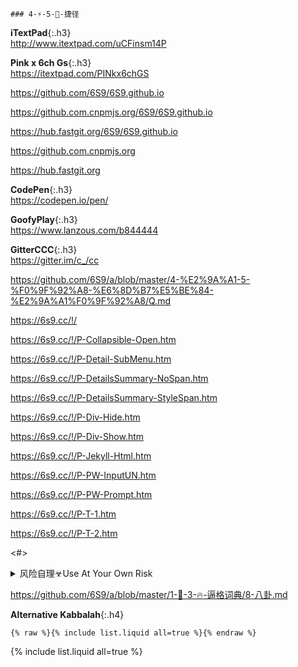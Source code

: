 ```note
### 4-⚡-5-💨-捷径
```
**iTextPad**{:.h3}<br>
<http://www.itextpad.com/uCFinsm14P>

**Pink x 6ch Gs**{:.h3}<br>
<https://itextpad.com/PINkx6chGS>

<https://github.com/6S9/6S9.github.io>

<https://github.com.cnpmjs.org/6S9/6S9.github.io>

<https://hub.fastgit.org/6S9/6S9.github.io>

<https://github.com.cnpmjs.org>

<https://hub.fastgit.org>

**CodePen**{:.h3}<br>
<https://codepen.io/pen/>

**GoofyPlay**{:.h3}<br>
<https://www.lanzous.com/b844444>

**GitterCCC**{:.h3}<br>
<https://gitter.im/c_/cc>

<https://github.com/6S9/a/blob/master/4-%E2%9A%A1-5-%F0%9F%92%A8-%E6%8D%B7%E5%BE%84-%E2%9A%A1%F0%9F%92%A8/Q.md>

<https://6s9.cc/!/>

<https://6s9.cc/!/P-Collapsible-Open.htm>

<https://6s9.cc/!/P-Detail-SubMenu.htm>

<https://6s9.cc/!/P-DetailsSummary-NoSpan.htm>

<https://6s9.cc/!/P-DetailsSummary-StyleSpan.htm>

<https://6s9.cc/!/P-Div-Hide.htm>

<https://6s9.cc/!/P-Div-Show.htm>

<https://6s9.cc/!/P-Jekyll-Html.htm>

<https://6s9.cc/!/P-PW-InputUN.htm>

<https://6s9.cc/!/P-PW-Prompt.htm>

<https://6s9.cc/!/P-T-1.htm>

<https://6s9.cc/!/P-T-2.htm>

<#>

<details>
	<summary>风险自理☣Use At Your Own Risk</summary>

517a
<a href="https://github.com/Alvin9999/new-pac/wiki/ss免费账号">A9</a>

</details>

<https://github.com/6S9/a/blob/master/1-🌈-3-🔥-逼格词典/8-八卦.md>

**Alternative Kabbalah**{:.h4}<br>

```
{% raw %}{% include list.liquid all=true %}{% endraw %}
```

{% include list.liquid all=true %}
